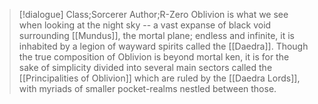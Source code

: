 >[!dialogue] Class;Sorcerer Author;R-Zero
>Oblivion is what we see when looking at the night sky -- a vast expanse of black void surrounding [[Mundus]], the mortal plane; endless and infinite, it is inhabited by a legion of wayward spirits called the [[Daedra]]. Though the true composition of Oblivion is beyond mortal ken, it is for the sake of simplicity divided into several main sectors called the [[Principalities of Oblivion]] which are ruled by the [[Daedra Lords]], with myriads of smaller pocket-realms nestled between those.